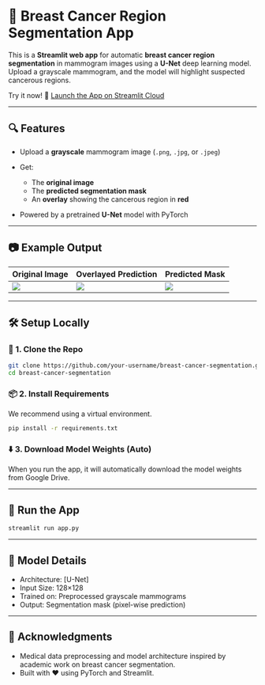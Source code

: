 # 🧬 Breast Cancer Region Segmentation App

This is a **Streamlit web app** for automatic **breast cancer region segmentation** in mammogram images using a **U-Net** deep learning model.
Upload a grayscale mammogram, and the model will highlight suspected cancerous regions.

Try it now!
🚀 [Launch the App on Streamlit Cloud]([https://share.streamlit.io/your-username/your-repo-name/main/app.py](https://breastcancersegmentation-zjzr9mkmtawffblusmfhtp.streamlit.app/))

---

## 🔍 Features

* Upload a **grayscale** mammogram image (`.png`, `.jpg`, or `.jpeg`)
* Get:

  * The **original image**
  * The **predicted segmentation mask**
  * An **overlay** showing the cancerous region in **red**
* Powered by a pretrained **U-Net** model with PyTorch

---

## 📷 Example Output

| Original Image                | Overlayed Prediction         | Predicted Mask            |
| ----------------------------- | ---------------------------- | ------------------------- |
| ![](docs/sample-original.png) | ![](docs/sample-overlay.png) | ![](docs/sample-mask.png) |

---

## 🛠️ Setup Locally

### 🔧 1. Clone the Repo

```bash
git clone https://github.com/your-username/breast-cancer-segmentation.git
cd breast-cancer-segmentation
```

### 📦 2. Install Requirements

We recommend using a virtual environment.

```bash
pip install -r requirements.txt
```

### ⬇️ 3. Download Model Weights (Auto)

When you run the app, it will automatically download the model weights from Google Drive.

---

## 🚀 Run the App

```bash
streamlit run app.py
```

---

## 🧠 Model Details

* Architecture: [U-Net]
* Input Size: 128×128
* Trained on: Preprocessed grayscale mammograms
* Output: Segmentation mask (pixel-wise prediction)

---


## 🙌 Acknowledgments

* Medical data preprocessing and model architecture inspired by academic work on breast cancer segmentation.
* Built with ❤️ using PyTorch and Streamlit.
